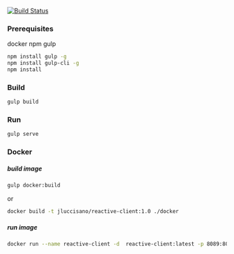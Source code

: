 [![Build Status](https://travis-ci.org/jluccisano/reactive-client.svg?branch=master)](https://travis-ci.org/jluccisano/reactive-client)


### Prerequisites
docker
npm
gulp

```bash
npm install gulp -g 
npm install gulp-cli -g 
npm install
```


### Build
```bash
gulp build
```

### Run 
```bash
gulp serve
```

### Docker

##### build image
```bash
gulp docker:build
```
or
```bash
docker build -t jluccisano/reactive-client:1.0 ./docker
```
##### run image

```bash
docker run --name reactive-client -d  reactive-client:latest -p 8089:80
```

